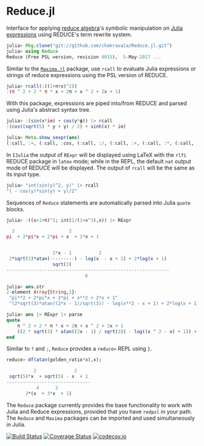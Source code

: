 # Reduce.jl

Interface for applying [reduce algebra](http://www.reduce-algebra.com/index.htm)'s symbolic manipulation on [Julia expressions](https://docs.julialang.org/en/latest/manual/metaprogramming) using REDUCE's term rewrite system.

```Julia
julia> Pkg.clone("git://github.com/chakravala/Reduce.jl.git")
julia> using Reduce
Reduce (Free PSL version, revision 4015),  5-May-2017 ...
```
Similar to the [`Maxima.jl`](https://github.com/nsmith5/Maxima.jl) package, use `rcall` to evaluate Julia expressions or strings of reduce expressions using the PSL version of REDUCE.
```Julia
julia> rcall(:((1+π+x)^2))
:(π ^ 2 + 2 * π * x + 2π + x ^ 2 + 2x + 1)
```
With this package, expressions are piped into/from REDUCE and parsed using Julia's abstract syntax tree.
```Julia
julia> :(sin(x*im) + cos(y*ϕ)) |> rcall
:(cos((sqrt(5) * y + y) / 2) + sinh(x) * im)

julia> Meta.show_sexpr(ans)
(:call, :+, (:call, :cos, (:call, :/, (:call, :+, (:call, :*, (:call, :sqrt, 5), :y), :y), 2)), (:call, :*, (:call, :sinh, :x), :im))
```
In `IJulia` the output of `RExpr` will be displayed using LaTeX with the `rlfi` REDUCE package in `latex` mode; while in the REPL, the default `nat` output mode of REDUCE will be displayed. The output of `rcall` will be the same as its input type.
```Julia
julia> "int(sin(y)^2, y)" |> rcall
"( - cos(y)*sin(y) + y)/2"
```
Sequences of `Reduce` statements are automatically parsed into Julia `quote` blocks.
```Julia
julia> :((x+1+π)^2; int(1/(1+x^3),x)) |> RExpr

  2                    2
pi  + 2*pi*x + 2*pi + x  + 2*x + 1


                 2*x - 1          2
 2*sqrt(3)*atan(---------) - log(x  - x + 1) + 2*log(x + 1)
                 sqrt(3)
------------------------------------------------------------
                             6

julia> ans.str
2-element Array{String,1}:
 "pi**2 + 2*pi*x + 2*pi + x**2 + 2*x + 1"
 "(2*sqrt(3)*atan((2*x - 1)/sqrt(3)) - log(x**2 - x + 1) + 2*log(x + 1))/6"

julia> ans |> RExpr |> parse
quote
    π ^ 2 + 2 * π * x + 2π + x ^ 2 + 2x + 1
    ((2 * sqrt(3) * atan((2x - 1) / sqrt(3)) - log((x ^ 2 - x) + 1)) + 2 * log(x + 1)) / 6
end
```
Similar to `?` and `;`, `Reduce` provides a `reduce>` REPL using `}`.
```Julia
reduce> df(atan(golden_ratio*x),x);

          2              2
 sqrt(5)*x  + sqrt(5) - x  + 1
-------------------------------
           4      2
       2*(x  + 3*x  + 1)
```

The `Reduce` package currently provides the base functionality to work with Julia and Reduce expressions, provided that you have `redpsl` in your path. The `Reduce` and `Maxima` packages can be imported and used simultaneously in Julia.


[![Build Status](https://travis-ci.org/chakravala/Reduce.jl.svg?branch=master)](https://travis-ci.org/chakravala/Reduce.jl) [![Coverage Status](https://coveralls.io/repos/chakravala/Reduce.jl/badge.svg?branch=master&service=github)](https://coveralls.io/github/chakravala/Reduce.jl?branch=master) [![codecov.io](http://codecov.io/github/chakravala/Reduce.jl/coverage.svg?branch=master)](http://codecov.io/github/chakravala/Reduce.jl?branch=master)
